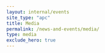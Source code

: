 ```yaml
---
layout: internal/events
site_type: "apc"
title: Media
permalink: /news-and-events/media/
type: media
exclude_hero: true
---
```


<!--- This child document initializes the page in Jekyll. -->
